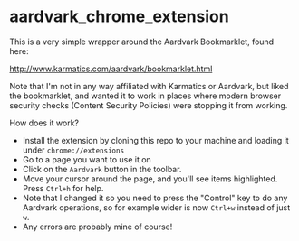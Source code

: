 # aardvark_chrome_extension

This is a very simple wrapper around the Aardvark Bookmarklet, found here:

http://www.karmatics.com/aardvark/bookmarklet.html

Note that I'm not in any way affiliated with Karmatics or Aardvark, but liked the bookmarklet, and wanted it to work in places where modern browser security checks (Content Security Policies) were stopping it from working.

How does it work?
- Install the extension by cloning this repo to your machine and loading it under `chrome://extensions`
- Go to a page you want to use it on
- Click on the `Aardvark` button in the toolbar.
- Move your cursor around the page, and you'll see items highlighted. Press `Ctrl+h` for help.
- Note that I changed it so you need to press the "Control" key to do any Aardvark operations, so for example wider is now `Ctrl+w` instead of just `w`.
- Any errors are probably mine of course!
